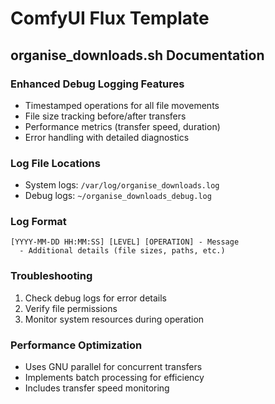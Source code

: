 # ComfyUI Flux Template

## organise_downloads.sh Documentation

### Enhanced Debug Logging Features
- Timestamped operations for all file movements
- File size tracking before/after transfers
- Performance metrics (transfer speed, duration)
- Error handling with detailed diagnostics

### Log File Locations
- System logs: `/var/log/organise_downloads.log`
- Debug logs: `~/organise_downloads_debug.log`

### Log Format
```
[YYYY-MM-DD HH:MM:SS] [LEVEL] [OPERATION] - Message
  - Additional details (file sizes, paths, etc.)
```

### Troubleshooting
1. Check debug logs for error details
2. Verify file permissions
3. Monitor system resources during operation

### Performance Optimization
- Uses GNU parallel for concurrent transfers
- Implements batch processing for efficiency
- Includes transfer speed monitoring